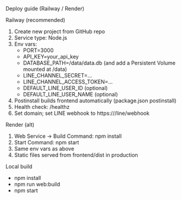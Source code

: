 Deploy guide (Railway / Render)

Railway (recommended)

1. Create new project from GitHub repo
2. Service type: Node.js
3. Env vars:
   - PORT=3000
   - API_KEY=your_api_key
   - DATABASE_PATH=/data/data.db (and add a Persistent Volume mounted at /data)
   - LINE_CHANNEL_SECRET=...
   - LINE_CHANNEL_ACCESS_TOKEN=...
   - DEFAULT_LINE_USER_ID (optional)
   - DEFAULT_LINE_USER_NAME (optional)
4. Postinstall builds frontend automatically (package.json postinstall)
5. Health check: /healthz
6. Set domain; set LINE webhook to https://<domain>/line/webhook

Render (alt)

1. Web Service → Build Command: npm install
2. Start Command: npm start
3. Same env vars as above
4. Static files served from frontend/dist in production

Local build

- npm install
- npm run web:build
- npm start
